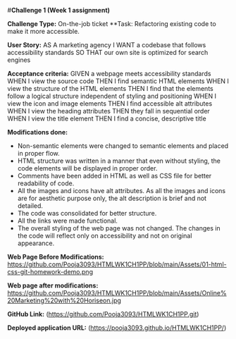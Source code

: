 ﻿#**Challenge 1 (Week 1 assignment)**




**Challenge Type:** On-the-job ticket
**Task:  Refactoring existing code to make it more accessible.


**User Story:** 
AS A marketing agency
I WANT a codebase that follows accessibility standards
SO THAT our own site is optimized for search engines


**Acceptance criteria:**
GIVEN a webpage meets accessibility standards
WHEN I view the source code
THEN I find semantic HTML elements
WHEN I view the structure of the HTML elements
THEN I find that the elements follow a logical structure independent of styling and positioning
WHEN I view the icon and image elements
THEN I find accessible alt attributes
WHEN I view the heading attributes
THEN they fall in sequential order
WHEN I view the title element
THEN I find a concise, descriptive title


**Modifications done:**
* Non-semantic elements were changed to semantic elements and placed in proper flow.
* HTML structure was written in a manner that even without styling, the code elements will be displayed in proper order.
* Comments have been added in HTML as well as CSS file for better readability of code.
* All the images and icons have alt attributes. As all the images and icons are for aesthetic purpose only, the alt description is brief and not detailed.
* The code was consolidated for better structure.
* All the links were made functional.
* The overall styling of the web page was not changed. The changes in the code will reflect only on accessibility and not on original appearance.


**Web Page Before Modifications:**
https://github.com/Pooja3093/HTMLWK1CH1PP/blob/main/Assets/01-html-css-git-homework-demo.png
  
  
**Web page after modifications:**
https://github.com/Pooja3093/HTMLWK1CH1PP/blob/main/Assets/Online%20Marketing%20with%20Horiseon.jpg



**GitHub Link:**
(https://github.com/Pooja3093/HTMLWK1CH1PP.git)

**Deployed application URL:**
(https://pooja3093.github.io/HTMLWK1CH1PP/)
